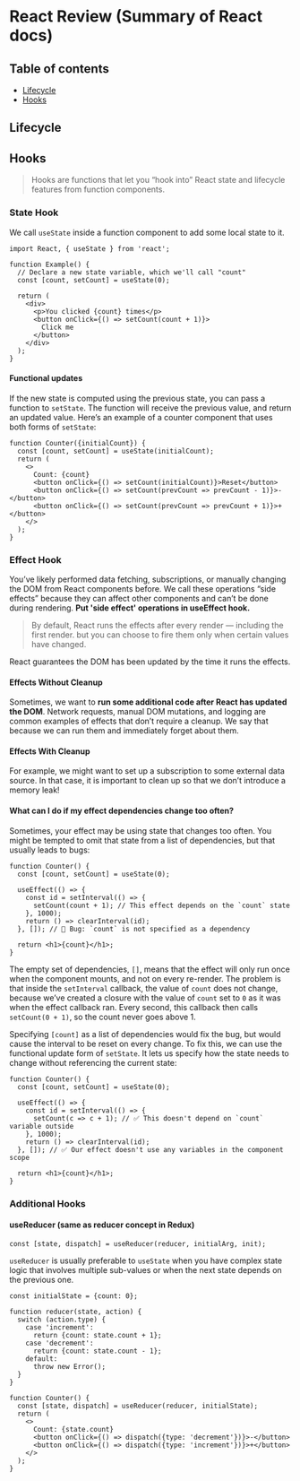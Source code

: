# React Review (Summary of React docs)
## Table of contents
  - [Lifecycle](#lifecycle)
  - [Hooks](#hooks)

## Lifecycle

## Hooks
>Hooks are functions that let you “hook into” React state and lifecycle features from function components. 
### State Hook
We call `useState` inside a function component to add some local state to it. 

```
import React, { useState } from 'react';

function Example() {
  // Declare a new state variable, which we'll call "count"
  const [count, setCount] = useState(0);

  return (
    <div>
      <p>You clicked {count} times</p>
      <button onClick={() => setCount(count + 1)}>
        Click me
      </button>
    </div>
  );
}
```
#### Functional updates
If the new state is computed using the previous state, you can pass a function to `setState`. The function will receive the previous value, and return an updated value. Here’s an example of a counter component that uses both forms of `setState`:
```
function Counter({initialCount}) {
  const [count, setCount] = useState(initialCount);
  return (
    <>
      Count: {count}
      <button onClick={() => setCount(initialCount)}>Reset</button>
      <button onClick={() => setCount(prevCount => prevCount - 1)}>-</button>
      <button onClick={() => setCount(prevCount => prevCount + 1)}>+</button>
    </>
  );
}
```
### Effect Hook
You’ve likely performed data fetching, subscriptions, or manually changing the DOM from React components before. We call these operations “side effects” because they can affect other components and can’t be done during rendering. **Put 'side effect' operations in useEffect hook.** 
>By default, React runs the effects after every render — including the first render. but you can choose to fire them only when certain values have changed.

React guarantees the DOM has been updated by the time it runs the effects.

#### Effects Without Cleanup
Sometimes, we want to **run some additional code after React has updated the DOM**. Network requests, manual DOM mutations, and logging are common examples of effects that don’t require a cleanup. We say that because we can run them and immediately forget about them. 
#### Effects With Cleanup
For example, we might want to set up a subscription to some external data source. In that case, it is important to clean up so that we don’t introduce a memory leak!
#### What can I do if my effect dependencies change too often?
Sometimes, your effect may be using state that changes too often. You might be tempted to omit that state from a list of dependencies, but that usually leads to bugs:
```
function Counter() {
  const [count, setCount] = useState(0);

  useEffect(() => {
    const id = setInterval(() => {
      setCount(count + 1); // This effect depends on the `count` state
    }, 1000);
    return () => clearInterval(id);
  }, []); // 🔴 Bug: `count` is not specified as a dependency

  return <h1>{count}</h1>;
}
```
The empty set of dependencies, `[]`, means that the effect will only run once when the component mounts, and not on every re-render. The problem is that inside the `setInterval` callback, the value of `count` does not change, because we’ve created a closure with the value of `count` set to `0` as it was when the effect callback ran. Every second, this callback then calls `setCount(0 + 1)`, so the count never goes above 1.

Specifying `[count]` as a list of dependencies would fix the bug, but would cause the interval to be reset on every change. To fix this, we can use the functional update form of `setState`. It lets us specify how the state needs to change without referencing the current state:
```
function Counter() {
  const [count, setCount] = useState(0);

  useEffect(() => {
    const id = setInterval(() => {
      setCount(c => c + 1); // ✅ This doesn't depend on `count` variable outside
    }, 1000);
    return () => clearInterval(id);
  }, []); // ✅ Our effect doesn't use any variables in the component scope

  return <h1>{count}</h1>;
}
```
### Additional Hooks 
#### useReducer (same as reducer concept in Redux)
```
const [state, dispatch] = useReducer(reducer, initialArg, init);
```
`useReducer` is usually preferable to `useState` when you have complex state logic that involves multiple sub-values or when the next state depends on the previous one. 
```
const initialState = {count: 0};

function reducer(state, action) {
  switch (action.type) {
    case 'increment':
      return {count: state.count + 1};
    case 'decrement':
      return {count: state.count - 1};
    default:
      throw new Error();
  }
}

function Counter() {
  const [state, dispatch] = useReducer(reducer, initialState);
  return (
    <>
      Count: {state.count}
      <button onClick={() => dispatch({type: 'decrement'})}>-</button>
      <button onClick={() => dispatch({type: 'increment'})}>+</button>
    </>
  );
}
```